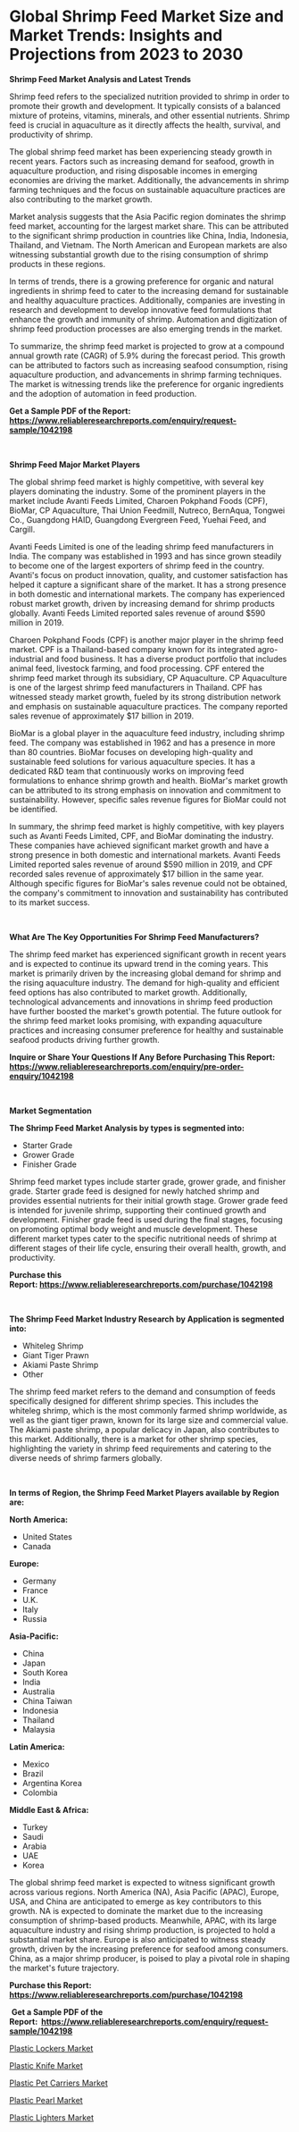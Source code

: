 <p><h1>Global Shrimp Feed Market Size and Market Trends: Insights and Projections from 2023 to 2030</h1></p><p><strong>Shrimp Feed Market Analysis and Latest Trends</strong></p>
<p><p>Shrimp feed refers to the specialized nutrition provided to shrimp in order to promote their growth and development. It typically consists of a balanced mixture of proteins, vitamins, minerals, and other essential nutrients. Shrimp feed is crucial in aquaculture as it directly affects the health, survival, and productivity of shrimp.</p><p>The global shrimp feed market has been experiencing steady growth in recent years. Factors such as increasing demand for seafood, growth in aquaculture production, and rising disposable incomes in emerging economies are driving the market. Additionally, the advancements in shrimp farming techniques and the focus on sustainable aquaculture practices are also contributing to the market growth.</p><p>Market analysis suggests that the Asia Pacific region dominates the shrimp feed market, accounting for the largest market share. This can be attributed to the significant shrimp production in countries like China, India, Indonesia, Thailand, and Vietnam. The North American and European markets are also witnessing substantial growth due to the rising consumption of shrimp products in these regions.</p><p>In terms of trends, there is a growing preference for organic and natural ingredients in shrimp feed to cater to the increasing demand for sustainable and healthy aquaculture practices. Additionally, companies are investing in research and development to develop innovative feed formulations that enhance the growth and immunity of shrimp. Automation and digitization of shrimp feed production processes are also emerging trends in the market.</p><p>To summarize, the shrimp feed market is projected to grow at a compound annual growth rate (CAGR) of 5.9% during the forecast period. This growth can be attributed to factors such as increasing seafood consumption, rising aquaculture production, and advancements in shrimp farming techniques. The market is witnessing trends like the preference for organic ingredients and the adoption of automation in feed production.</p></p>
<p><strong>Get a Sample PDF of the Report:&nbsp; <a href="https://www.reliableresearchreports.com/enquiry/request-sample/1042198">https://www.reliableresearchreports.com/enquiry/request-sample/1042198</a></strong></p>
<p>&nbsp;</p>
<p><strong>Shrimp Feed Major Market Players</strong></p>
<p><p>The global shrimp feed market is highly competitive, with several key players dominating the industry. Some of the prominent players in the market include Avanti Feeds Limited, Charoen Pokphand Foods (CPF), BioMar, CP Aquaculture, Thai Union Feedmill, Nutreco, BernAqua, Tongwei Co., Guangdong HAID, Guangdong Evergreen Feed, Yuehai Feed, and Cargill.</p><p>Avanti Feeds Limited is one of the leading shrimp feed manufacturers in India. The company was established in 1993 and has since grown steadily to become one of the largest exporters of shrimp feed in the country. Avanti's focus on product innovation, quality, and customer satisfaction has helped it capture a significant share of the market. It has a strong presence in both domestic and international markets. The company has experienced robust market growth, driven by increasing demand for shrimp products globally. Avanti Feeds Limited reported sales revenue of around $590 million in 2019.</p><p>Charoen Pokphand Foods (CPF) is another major player in the shrimp feed market. CPF is a Thailand-based company known for its integrated agro-industrial and food business. It has a diverse product portfolio that includes animal feed, livestock farming, and food processing. CPF entered the shrimp feed market through its subsidiary, CP Aquaculture. CP Aquaculture is one of the largest shrimp feed manufacturers in Thailand. CPF has witnessed steady market growth, fueled by its strong distribution network and emphasis on sustainable aquaculture practices. The company reported sales revenue of approximately $17 billion in 2019.</p><p>BioMar is a global player in the aquaculture feed industry, including shrimp feed. The company was established in 1962 and has a presence in more than 80 countries. BioMar focuses on developing high-quality and sustainable feed solutions for various aquaculture species. It has a dedicated R&D team that continuously works on improving feed formulations to enhance shrimp growth and health. BioMar's market growth can be attributed to its strong emphasis on innovation and commitment to sustainability. However, specific sales revenue figures for BioMar could not be identified.</p><p>In summary, the shrimp feed market is highly competitive, with key players such as Avanti Feeds Limited, CPF, and BioMar dominating the industry. These companies have achieved significant market growth and have a strong presence in both domestic and international markets. Avanti Feeds Limited reported sales revenue of around $590 million in 2019, and CPF recorded sales revenue of approximately $17 billion in the same year. Although specific figures for BioMar's sales revenue could not be obtained, the company's commitment to innovation and sustainability has contributed to its market success.</p></p>
<p>&nbsp;</p>
<p><strong>What Are The Key Opportunities For Shrimp Feed Manufacturers?</strong></p>
<p><p>The shrimp feed market has experienced significant growth in recent years and is expected to continue its upward trend in the coming years. This market is primarily driven by the increasing global demand for shrimp and the rising aquaculture industry. The demand for high-quality and efficient feed options has also contributed to market growth. Additionally, technological advancements and innovations in shrimp feed production have further boosted the market's growth potential. The future outlook for the shrimp feed market looks promising, with expanding aquaculture practices and increasing consumer preference for healthy and sustainable seafood products driving further growth.</p></p>
<p><strong>Inquire or Share Your Questions If Any Before Purchasing This Report: <a href="https://www.reliableresearchreports.com/enquiry/pre-order-enquiry/1042198">https://www.reliableresearchreports.com/enquiry/pre-order-enquiry/1042198</a></strong></p>
<p>&nbsp;</p>
<p><strong>Market Segmentation</strong></p>
<p><strong>The Shrimp Feed Market Analysis by types is segmented into:</strong></p>
<p><ul><li>Starter Grade</li><li>Grower Grade</li><li>Finisher Grade</li></ul></p>
<p><p>Shrimp feed market types include starter grade, grower grade, and finisher grade. Starter grade feed is designed for newly hatched shrimp and provides essential nutrients for their initial growth stage. Grower grade feed is intended for juvenile shrimp, supporting their continued growth and development. Finisher grade feed is used during the final stages, focusing on promoting optimal body weight and muscle development. These different market types cater to the specific nutritional needs of shrimp at different stages of their life cycle, ensuring their overall health, growth, and productivity.</p></p>
<p><strong>Purchase this Report:&nbsp;<a href="https://www.reliableresearchreports.com/purchase/1042198">https://www.reliableresearchreports.com/purchase/1042198</a></strong></p>
<p>&nbsp;</p>
<p><strong>The Shrimp Feed Market Industry Research by Application is segmented into:</strong></p>
<p><ul><li>Whiteleg Shrimp</li><li>Giant Tiger Prawn</li><li>Akiami Paste Shrimp</li><li>Other</li></ul></p>
<p><p>The shrimp feed market refers to the demand and consumption of feeds specifically designed for different shrimp species. This includes the whiteleg shrimp, which is the most commonly farmed shrimp worldwide, as well as the giant tiger prawn, known for its large size and commercial value. The Akiami paste shrimp, a popular delicacy in Japan, also contributes to this market. Additionally, there is a market for other shrimp species, highlighting the variety in shrimp feed requirements and catering to the diverse needs of shrimp farmers globally.</p></p>
<p>&nbsp;</p>
<p><strong>In terms of Region, the Shrimp Feed Market Players available by Region are:</strong></p>
<p>
    <p> <strong> North America: </strong>
        <ul>
            <li>United States</li>
            <li>Canada</li>
        </ul>
        </p> 
    <p> <strong> Europe: </strong>
        <ul>
            <li>Germany</li>
            <li>France</li>
            <li>U.K.</li>
            <li>Italy</li>
            <li>Russia</li>
        </ul>
        </p> 
    <p> <strong> Asia-Pacific: </strong>
        <ul>
            <li>China</li>
            <li>Japan</li>
            <li>South Korea</li>
            <li>India</li>
            <li>Australia</li>
            <li>China Taiwan</li>
            <li>Indonesia</li>
            <li>Thailand</li>
            <li>Malaysia</li>
        </ul>
        </p> 
    <p> <strong> Latin America: </strong>
        <ul>
            <li>Mexico</li>
            <li>Brazil</li>
            <li>Argentina Korea</li>
            <li>Colombia</li>
        </ul>
        </p> 
    <p> <strong> Middle East & Africa: </strong>
        <ul>
            <li>Turkey</li>
            <li>Saudi</li>
            <li>Arabia</li>
            <li>UAE</li>
            <li>Korea</li>
        </ul>
    </p>
    </p>
<p><p>The global shrimp feed market is expected to witness significant growth across various regions. North America (NA), Asia Pacific (APAC), Europe, USA, and China are anticipated to emerge as key contributors to this growth. NA is expected to dominate the market due to the increasing consumption of shrimp-based products. Meanwhile, APAC, with its large aquaculture industry and rising shrimp production, is projected to hold a substantial market share. Europe is also anticipated to witness steady growth, driven by the increasing preference for seafood among consumers. China, as a major shrimp producer, is poised to play a pivotal role in shaping the market's future trajectory.</p></p>
<p><strong>Purchase this Report: <a href="https://www.reliableresearchreports.com/purchase/1042198">https://www.reliableresearchreports.com/purchase/1042198</a></strong></p>
<p>&nbsp;<strong>Get a Sample PDF of the Report:&nbsp;&nbsp;<a href="https://www.reliableresearchreports.com/enquiry/request-sample/1042198">https://www.reliableresearchreports.com/enquiry/request-sample/1042198</a></strong></p>
<p><strong></strong></p>
<p><p><a href="https://medium.com/@janrussell6445/plastic-lockers-market-the-key-to-successful-business-strategy-forecast-till-2030-2e4d48858994">Plastic Lockers Market</a></p><p><a href="https://medium.com/@christianhunter987/plastic-knife-market-trends-forecast-and-competitive-analysis-to-2030-6a30ceb64302">Plastic Knife Market</a></p><p><a href="https://medium.com/@josueherzog/plastic-pet-carriers-market-share-evolution-and-market-growth-trends-2023-2030-8ce62e3bb605">Plastic Pet Carriers Market</a></p><p><a href="https://medium.com/@nayelibosco/plastic-pearl-market-furnishes-information-on-market-share-market-trends-and-market-growth-fe54b05fdeb1">Plastic Pearl Market</a></p><p><a href="https://medium.com/@jaylonlesch/plastic-lighters-market-insights-into-market-cagr-market-trends-and-growth-strategies-df7b200eac1a">Plastic Lighters Market</a></p></p>